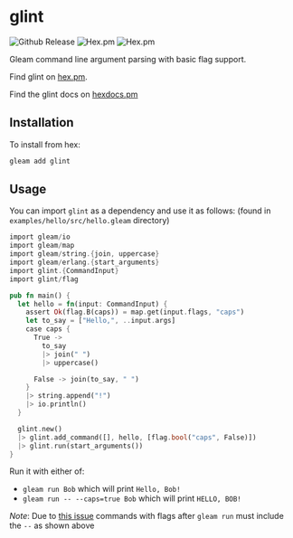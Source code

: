 # glint

![Github Release](https://img.shields.io/github/release/TanklesXL/glint.svg)
![Hex.pm](https://img.shields.io/hexpm/dt/glint)
![Hex.pm](https://img.shields.io/hexpm/v/glint)

Gleam command line argument parsing with basic flag support.


Find glint on [hex.pm](https://hex.pm/packages/glint).

Find the glint docs on [hexdocs.pm](https://hexdocs.pm/glint/)

## Installation

To install from hex:

```sh
gleam add glint
```

## Usage

You can import `glint` as a dependency and use it as follows:
(found in `examples/hello/src/hello.gleam` directory)
```rust
import gleam/io
import gleam/map
import gleam/string.{join, uppercase}
import gleam/erlang.{start_arguments}
import glint.{CommandInput}
import glint/flag

pub fn main() {
  let hello = fn(input: CommandInput) {
    assert Ok(flag.B(caps)) = map.get(input.flags, "caps")
    let to_say = ["Hello,", ..input.args]
    case caps {
      True ->
        to_say
        |> join(" ")
        |> uppercase()

      False -> join(to_say, " ")
    }
    |> string.append("!")
    |> io.println()
  }

  glint.new()
  |> glint.add_command([], hello, [flag.bool("caps", False)])
  |> glint.run(start_arguments())
}
```

Run it with either of:

- `gleam run Bob` which will print `Hello, Bob!`
- `gleam run -- --caps=true Bob` which will print `HELLO, BOB!`

*Note*: Due to [this issue](https://github.com/gleam-lang/gleam/issues/1457) commands with flags after `gleam run` must include the `--` as shown above 